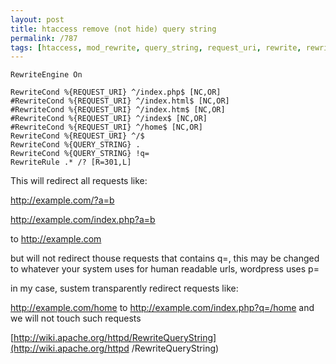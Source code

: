 ```yaml
---
layout: post
title: htaccess remove (not hide) query string
permalink: /787
tags: [htaccess, mod_rewrite, query_string, request_uri, rewrite, rewritecond, rewriterule]
---
```


    RewriteEngine On

    RewriteCond %{REQUEST_URI} ^/index.php$ [NC,OR]
    #RewriteCond %{REQUEST_URI} ^/index.html$ [NC,OR]
    #RewriteCond %{REQUEST_URI} ^/index.htm$ [NC,OR]
    #RewriteCond %{REQUEST_URI} ^/index$ [NC,OR]
    #RewriteCond %{REQUEST_URI} ^/home$ [NC,OR]
    RewriteCond %{REQUEST_URI} ^/$
    RewriteCond %{QUERY_STRING} .
    RewriteCond %{QUERY_STRING} !q=
    RewriteRule .* /? [R=301,L]

This will redirect all requests like:

http://example.com/?a=b

http://example.com/index.php?a=b

to http://example.com

but will not redirect thouse requests that contains q=, this may be changed to
whatever your system uses for human readable urls, wordpress uses p=

in my case, sustem transparently redirect requests like:

http://example.com/home to http://example.com/index.php?q=/home and we will
not touch such requests

[http://wiki.apache.org/httpd/RewriteQueryString](http://wiki.apache.org/httpd
/RewriteQueryString)
